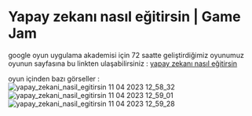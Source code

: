 # Yapay zekanı nasıl eğitirsin | Game Jam
google oyun uygulama akademisi için 72 saatte geliştirdiğimiz oyunumuz 
oyunun sayfasına bu linkten ulaşabilirsiniz : [yapay zekanı nasıl eğitirsin](https://rabirey.itch.io/yapay-zekan-nasil-egitirsin)

oyun içinden bazı görseller :
![yapay_zekani_nasil_egitirsin 11 04 2023 12_58_32](https://user-images.githubusercontent.com/115617420/231743576-c43b7d22-bcfc-4343-9342-5fc3cc15d7c2.png)
![yapay_zekani_nasil_egitirsin 11 04 2023 12_59_01](https://user-images.githubusercontent.com/115617420/231743592-c2ee0943-0660-4c53-be01-f1a240941f12.png)
![yapay_zekani_nasil_egitirsin 11 04 2023 12_59_28](https://user-images.githubusercontent.com/115617420/231743634-897f05cc-1604-4c95-96db-becd74441b16.png)
